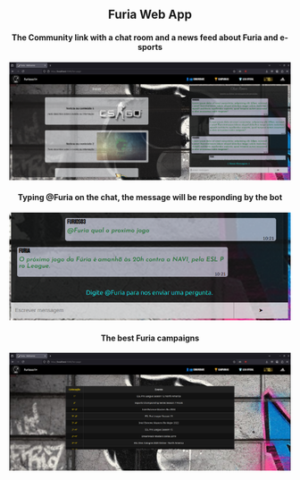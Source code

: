 <div align="center">
  <h2>Furia Web App</h2>

  <h4>The Community link with a chat room and a news feed about Furia and e-sports</h4>
  <img src="./frontend/src/assets/images/screenshots/community.png" />

  <h4>Typing @Furia on the chat, the message will be responding by the bot</h4>
  <img src="./frontend/src/assets/images/screenshots/bot.png" />

  <h4>The best Furia campaigns</h4>
  <img src="./frontend/src/assets/images/screenshots/campaign.png" />
</div>

